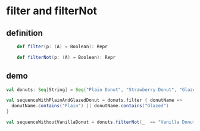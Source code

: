 # filter and filterNot

## definition

```scala
    def filter(p: (A) ⇒ Boolean): Repr

    def filterNot(p: (A) ⇒ Boolean): Repr
```

## demo

```scala
val donuts: Seq[String] = Seq("Plain Donut", "Strawberry Donut", "Glazed Donut", "Vanilla Donut")

val sequenceWithPlainAndGlazedDonut = donuts.filter { donutName =>
  donutName.contains("Plain") || donutName.contains("Glazed")
}

val sequenceWithoutVanillaDonut = donuts.filterNot(_  == "Vanilla Donut" )

```
